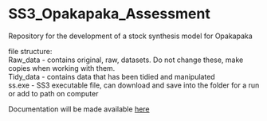# SS3_Opakapaka_Assessment
Repository for the development of a stock synthesis model for Opakapaka

file structure:  
Raw_data - contains original, raw, datasets. Do not change these, make copies when working with them.  
Tidy_data - contains data that has been tidied and manipulated  
ss.exe - SS3 executable file, can download and save into the folder for a run or add to path on computer  

Documentation will be made available [here](https://megumioshima.github.io/FRMD-SAP-MOshima-SS3_Opakapaka_Assessment/index.md)
